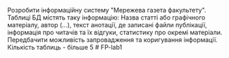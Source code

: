 Розробити інформаційну систему "Мережева газета факультету". Таблиці БД містять таку інформацію: Назва статті або графічного матеріалу, автор (...), текст анотації, де записані файли публікації, інформація про читачів та їх відгуки, статистику про окремі матеріали. Передбачити можливість запровадження та коригування інформації. Кількість таблиць - більше 5 # FP-lab1
